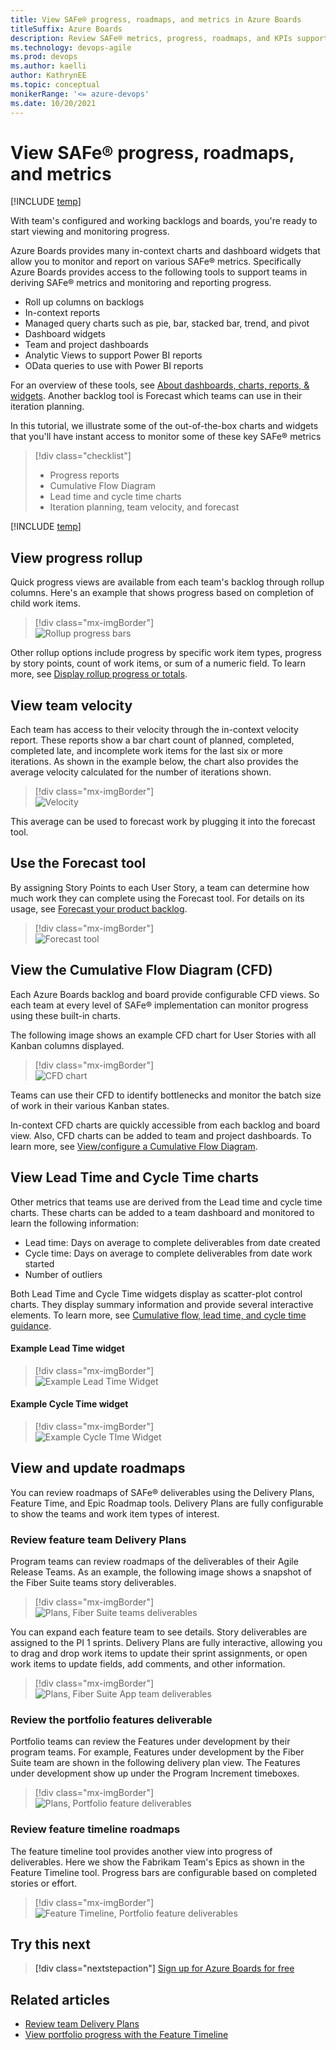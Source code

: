 ```yaml
---
title: View SAFe® progress, roadmaps, and metrics in Azure Boards
titleSuffix: Azure Boards
description: Review SAFe® metrics, progress, roadmaps, and KPIs supported by Azure DevOps and Azure Boards. 
ms.technology: devops-agile
ms.prod: devops
ms.author: kaelli
author: KathrynEE
ms.topic: conceptual
monikerRange: '<= azure-devops'
ms.date: 10/20/2021
---
```



# View SAFe® progress, roadmaps, and metrics

[!INCLUDE [temp](../includes/version-azure-boards-plus-azure-devops-server-2020.md)]

With team's configured and working backlogs and boards, you're ready to start viewing and monitoring progress. 

Azure Boards provides many in-context charts and dashboard widgets that allow you to monitor and report on various SAFe® metrics. Specifically Azure Boards provides access to the following tools to support teams in deriving SAFe® metrics and monitoring and reporting progress. 

- Roll up columns on backlogs 
- In-context reports 
- Managed query charts such as pie, bar, stacked bar, trend, and pivot
- Dashboard widgets 
- Team and project dashboards 
- Analytic Views to support Power BI reports 
- OData queries to use with Power BI reports 

For an overview of these tools, see [About dashboards, charts, reports, & widgets](../../report/dashboards/overview.md). Another backlog tool is Forecast which teams can use in their iteration planning. 

In this tutorial, we illustrate some of the out-of-the-box charts and widgets that you'll have instant access to monitor some of these key SAFe® metrics 

>[!div class="checklist"]      
> - Progress reports
> - Cumulative Flow Diagram 
> - Lead time and cycle time charts
> - Iteration planning, team velocity, and forecast

[!INCLUDE [temp](../includes/note-safe-articles.md)]


## View progress rollup 

Quick progress views are available from each team's backlog through rollup columns. Here's an example that shows progress based on completion of child work items.  

> [!div class="mx-imgBorder"]  
> ![Rollup progress bars](../backlogs/media/rollup/progress-by-work-items.png) 

Other rollup options include progress by specific work item types, progress by story points, count of work items, or sum of a numeric field. To learn more, see [Display rollup progress or totals](../backlogs/display-rollup.md). 


## View team velocity 

Each team has access to their velocity through the in-context velocity report. These reports show a bar chart count of planned, completed, completed late, and incomplete work items for the last six or more iterations. As shown in the example below, the chart also provides the average velocity calculated for the number of iterations shown. 

> [!div class="mx-imgBorder"]  
> ![Velocity](media/safe/velocity-story-points.png)  

This average can be used to forecast work by plugging it into the forecast tool. 

## Use the Forecast tool 

By assigning Story Points to each User Story, a team can determine how much work they can complete using the Forecast tool. For details on its usage, see [Forecast your product backlog](../sprints/forecast.md).

> [!div class="mx-imgBorder"]  
> ![Forecast tool](../sprints/media/forecast-s125.png)

## View the Cumulative Flow Diagram (CFD) 

Each Azure Boards backlog and board provide configurable CFD views. So each team at every level of SAFe® implementation can monitor progress using these built-in charts. 

The following image shows an example CFD chart for User Stories with all Kanban columns displayed. 

> [!div class="mx-imgBorder"]  
> ![CFD chart](../../report/dashboards/media/cfd/analytics-cfd-azure-devops.png)

Teams can use their CFD to identify bottlenecks and monitor the batch size of work in their various Kanban states. 

In-context CFD charts are quickly accessible from each backlog and board view. Also, CFD charts can be added to team and project dashboards. To learn more, see [View/configure a Cumulative Flow Diagram](../../report/dashboards/cumulative-flow.md).  


## View Lead Time and Cycle Time charts

Other metrics that teams use are derived from the Lead time and cycle time charts. These charts can be added to a team dashboard and monitored to learn the following information: 

- Lead time: Days on average to complete deliverables from date created
- Cycle time: Days on average to complete deliverables from date work started
- Number of outliers 
 
Both Lead Time and Cycle Time widgets display as scatter-plot control charts. They display summary information and provide several interactive elements. To learn more, see [Cumulative flow, lead time, and cycle time guidance](../../report/dashboards/cumulative-flow-cycle-lead-time-guidance.md). 

#### Example Lead Time widget

> [!div class="mx-imgBorder"]  
> ![Example Lead Time Widget](../../report/dashboards/media/lead-time-control-chart.png) 

#### Example Cycle Time widget

> [!div class="mx-imgBorder"]  
> ![Example Cycle TIme Widget](../../report/dashboards/media/cycle-time-planning.png) 

<a id="roadmaps" />

## View and update roadmaps    

You can review roadmaps of SAFe® deliverables using the Delivery Plans, Feature Time, and Epic Roadmap tools. Delivery Plans are fully configurable to show the teams and work item types of interest.  

### Review feature team Delivery Plans  

Program teams can review roadmaps of the deliverables of their Agile Release Teams. As an example, the following image shows a snapshot of the Fiber Suite teams story deliverables. 

> [!div class="mx-imgBorder"]  
> ![Plans, Fiber Suite teams deliverables](media/safe-metrics/plan-fiber-suite-stories.png) 

You can expand each feature team to see details. Story deliverables are assigned to the PI 1 sprints. Delivery Plans are fully interactive, allowing you to drag and drop work items to update their sprint assignments, or open work items to update fields, add comments, and other information. 

> [!div class="mx-imgBorder"]  
> ![Plans, Fiber Suite App team deliverables](media/safe-metrics/plan-fiber-suite-stories-expand-app-team.png) 

### Review the portfolio features deliverable 

Portfolio teams can review the Features under development by their program teams. For example, Features under development by the Fiber Suite team are shown in the following delivery plan view. The Features under development show up under the Program Increment timeboxes.  
 
> [!div class="mx-imgBorder"]  
> ![Plans, Portfolio feature deliverables](media/safe-metrics/plan-portfolio-fiber-suite.png) 


### Review feature timeline roadmaps 

The feature timeline tool provides another view into progress of deliverables. Here we show the Fabrikam Team's Epics as shown in the Feature Timeline tool. Progress bars are configurable based on completed stories or effort.  

> [!div class="mx-imgBorder"]  
> ![Feature Timeline, Portfolio feature deliverables](media/safe-metrics/feature-timeline-fabrikam-team.png) 


<!---

## Feature and Epic progress reports  

Need to develop a report using Analytics view and Power BI. Want something to approximate the following: 

**Replace with an Azure DevOps report**

> [!div class="mx-imgBorder"]  
> ![SAFe® Epic Progress Report](https://www.scaledagileframework.com/wp-content/uploads/2018/04/Applied-Enterprise-Workflow_F06-WP.png)

--> 

## Try this next

> [!div class="nextstepaction"]
> [Sign up for Azure Boards for free](../get-started/sign-up-invite-teammates.md) 


## Related articles

- [Review team Delivery Plans](review-team-plans.md)
- [View portfolio progress with the Feature Timeline](../extensions/feature-timeline.md)


